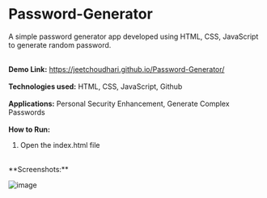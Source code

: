 # Password-Generator

A simple password generator app developed using HTML, CSS, JavaScript to generate random password.<br><br>

**Demo Link:** https://jeetchoudhari.github.io/Password-Generator/
<br><br>
**Technologies used:** HTML, CSS, JavaScript, Github
<br><br>
**Applications:** Personal Security Enhancement, Generate Complex Passwords
<br><br>
**How to Run:**
1. Open the index.html file
<br>
**Screenshots:**
<br>

![image](https://github.com/jeetchoudhari/Password-Generator/assets/41011755/cc8bfc85-3880-4251-a7d2-2c7294f399c3)
